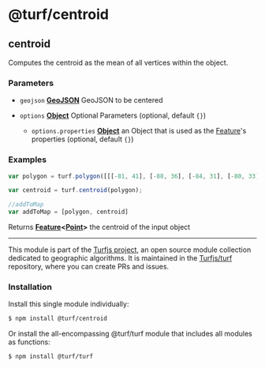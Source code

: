 # @turf/centroid

<!-- Generated by documentation.js. Update this documentation by updating the source code. -->

## centroid

Computes the centroid as the mean of all vertices within the object.

### Parameters

*   `geojson` **[GeoJSON][1]** GeoJSON to be centered
*   `options` **[Object][2]** Optional Parameters (optional, default `{}`)

    *   `options.properties` **[Object][2]** an Object that is used as the [Feature][3]'s properties (optional, default `{}`)

### Examples

```javascript
var polygon = turf.polygon([[[-81, 41], [-88, 36], [-84, 31], [-80, 33], [-77, 39], [-81, 41]]]);

var centroid = turf.centroid(polygon);

//addToMap
var addToMap = [polygon, centroid]
```

Returns **[Feature][3]<[Point][4]>** the centroid of the input object

[1]: https://tools.ietf.org/html/rfc7946#section-3

[2]: https://developer.mozilla.org/docs/Web/JavaScript/Reference/Global_Objects/Object

[3]: https://tools.ietf.org/html/rfc7946#section-3.2

[4]: https://tools.ietf.org/html/rfc7946#section-3.1.2

<!-- This file is automatically generated. Please don't edit it directly. If you find an error, edit the source file of the module in question (likely index.js or index.ts), and re-run "yarn docs" from the root of the turf project. -->

---

This module is part of the [Turfjs project](https://turfjs.org/), an open source module collection dedicated to geographic algorithms. It is maintained in the [Turfjs/turf](https://github.com/Turfjs/turf) repository, where you can create PRs and issues.

### Installation

Install this single module individually:

```sh
$ npm install @turf/centroid
```

Or install the all-encompassing @turf/turf module that includes all modules as functions:

```sh
$ npm install @turf/turf
```
